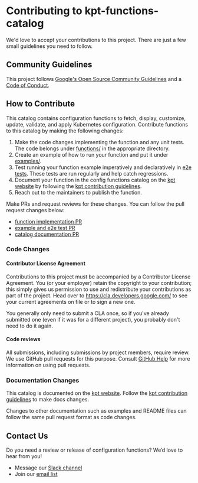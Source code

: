 # Contributing to kpt-functions-catalog

We'd love to accept your contributions to this project. There are
just a few small guidelines you need to follow.

## Community Guidelines

This project follows [Google's Open Source Community Guidelines]
and a [Code of Conduct].

## How to Contribute

This catalog contains configuration functions to fetch, display, customize,
update, validate, and apply Kubernetes configuration. Contribute functions
to this catalog by making the following changes:

1. Make the code changes implementing the function and any unit tests. The code
   belongs under [functions/] in the appropriate directory.
2. Create an example of how to run your function and put it under [examples/].
3. Test running your function example imperatively and declaratively in
   [e2e tests]. These tests are run regularly and help catch regressions.
4. Document your function in the config functions catalog on the [kpt website]
   by following the [kpt contribution guidelines].
5. Reach out to the maintainers to publish the function.

Make PRs and request reviews for these changes. You can follow the pull request
changes below:

* [function implementation PR]
* [example and e2e test PR]
* [catalog documentation PR]

### Code Changes

#### Contributor License Agreement

Contributions to this project must be accompanied by a Contributor License
Agreement. You (or your employer) retain the copyright to your contribution;
this simply gives us permission to use and redistribute your contributions as
part of the project. Head over to <https://cla.developers.google.com/> to see
your current agreements on file or to sign a new one.

You generally only need to submit a CLA once, so if you've already submitted
one (even if it was for a different project), you probably don't need to do it
again.

#### Code reviews

All submissions, including submissions by project members, require review. We
use GitHub pull requests for this purpose. Consult
[GitHub Help](https://help.github.com/articles/about-pull-requests/) for more
information on using pull requests.

### Documentation Changes

This catalog is documented on the [kpt website]. Follow the
[kpt contribution guidelines] to make docs changes.

Changes to other documentation such as examples and README files can follow the
same pull request format as code changes.

## Contact Us

Do you need a review or release of configuration functions? We’d love to hear
from you!

* Message our [Slack channel]
* Join our [email list]

[Google's Open Source Community Guidelines]: https://opensource.google.com/conduct/
[Code of Conduct]: CODE_OF_CONDUCT.md
[kpt website]: https://googlecontainertools.github.io/kpt/guides/consumer/function/
[kpt contribution guidelines]: https://github.com/GoogleContainerTools/kpt/blob/master/CONTRIBUTING.md#adding-or-updating-catalog-functions
[functions/]: functions/
[examples/]: examples/
[e2e tests]: tests/e2e.sh
[function implementation PR]: https://github.com/GoogleContainerTools/kpt-functions-catalog/pull/61/
[example and e2e test PR]: https://github.com/GoogleContainerTools/kpt-functions-catalog/pull/71
[catalog documentation PR]: https://github.com/GoogleContainerTools/kpt/pull/785/
[Slack channel]: https://kubernetes.slack.com/channels/kpt/
[email list]: https://groups.google.com/forum/?oldui=1#!forum/kpt-users
